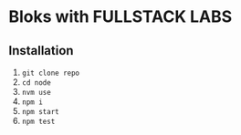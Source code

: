 # Bloks with FULLSTACK LABS

## Installation

1. `git clone repo`
2. `cd node`
3. `nvm use`
4. `npm i`
5. `npm start`
6. `npm test`
